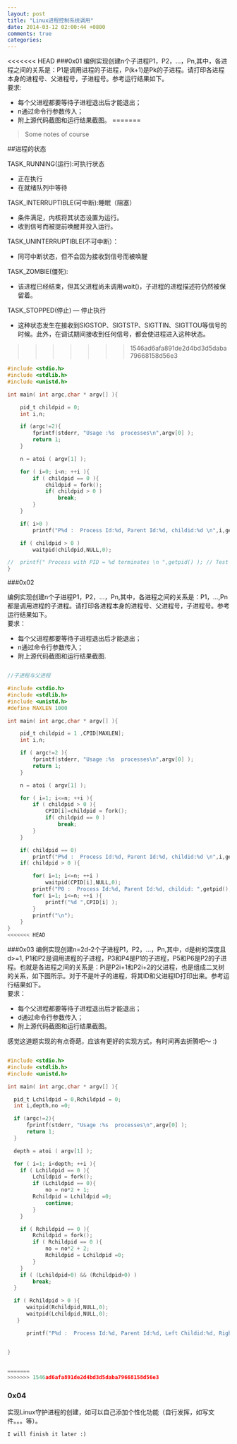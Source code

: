```yaml
---
layout: post
title: "Linux进程控制系统调用"
date: 2014-03-12 02:00:44 +0800
comments: true
categories: 
---
```


<<<<<<< HEAD
###0x01 
编例实现创建n个子进程P1，P2，…，Pn,其中，各进程之间的关系是：P1是调用进程的子进程，P(k+1)是Pk的子进程。请打印各进程本身的进程号、父进程号，子进程号。参考运行结果如下。  
要求:

*	每个父进程都要等待子进程退出后才能退出；
*	n通过命令行参数传入；
*	附上源代码截图和运行结果截图。
=======

>Some notes of course


##进程的状态


TASK_RUNNING(运行):可执行状态 

*   正在执行
*   在就绪队列中等待

TASK_INTERRUPTIBLE(可中断):睡眠（阻塞）

*   条件满足，内核将其状态设置为运行。
*   收到信号而被提前唤醒并投入运行。 

TASK_UNINTERRUPTIBLE(不可中断）：

*   同可中断状态，但不会因为接收到信号而被唤醒

TASK_ZOMBIE(僵死):

*   该进程已经结束，但其父进程尚未调用wait()，子进程的进程描述符仍然被保留着。

TASK_STOPPED(停止) — 停止执行

*   这种状态发生在接收到SIGSTOP、SIGTSTP、SIGTTIN、SIGTTOU等信号的时候。此外，在调试期间接收到任何信号，都会使进程进入这种状态。
>>>>>>> 1546ad6afa891de2d4bd3d5daba79668158d56e3


``` c
#include <stdio.h>
#include <stdlib.h>
#include <unistd.h>

int main( int argc,char * argv[] ){

	pid_t childpid = 0;
	int i,n;

	if (argc!=2){
		fprintf(stderr, "Usage :%s  processes\n",argv[0] );
		return 1;
	}

	n = atoi ( argv[1] );

	for ( i=0; i<n; ++i ){
		if ( childpid == 0 ){
			childpid = fork();
			if( childpid > 0 )
				break;
		}
	}

	if( i>0 )
		printf("P%d :  Process Id:%d, Parent Id:%d, childid:%d \n",i,getpid(),getppid(),childpid );

	if ( childpid > 0 )
		waitpid(childpid,NULL,0);

//	printf(" Process with PID = %d terminates \n ",getpid() ); // Test code
}


```

###0x02

编例实现创建n个子进程P1，P2，…，Pn,其中，各进程之间的关系是：P1，…,Pn都是调用进程的子进程。请打印各进程本身的进程号、父进程号，子进程号。参考运行结果如下。  
要求：

*	每个父进程都要等待子进程退出后才能退出；
*	n通过命令行参数传入；
*	附上源代码截图和运行结果截图.

```c

//子进程与父进程

#include <stdio.h>
#include <stdlib.h>
#include <unistd.h>
#define MAXLEN 1000

int main( int argc,char * argv[] ){

	pid_t childpid = 1 ,CPID[MAXLEN];
	int i,n;

	if ( argc!=2 ){
		fprintf(stderr, "Usage :%s  processes\n",argv[0] );
		return 1;
	}

	n = atoi ( argv[1] );

	for ( i=1; i<=n; ++i ){
		if ( childpid > 0 ){
			CPID[i]=childpid = fork();
			if( childpid == 0 )
				break;
		}
	}

	if( childpid == 0)
		printf("P%d :  Process Id:%d, Parent Id:%d, childid:%d \n",i,getpid(),getppid(),childpid );		
	if( childpid > 0 ){

		for( i=1; i<=n; ++i )
			waitpid(CPID[i],NULL,0);	
		printf("P0 :  Process Id:%d, Parent Id:%d, childid: ",getpid(),getppid());
		for( i=1; i<=n; ++i ){
			printf("%d ",CPID[i] );	
		}
		printf("\n");	
	}
}
<<<<<<< HEAD


```


###0x03
编例实现创建n=2d-2个子进程P1，P2，…，Pn,其中，d是树的深度且d>=1, P1和P2是调用进程的子进程，P3和P4是P1的子进程，P5和P6是P2的子进程。也就是各进程之间的关系是：Pi是P2i+1和P2i+2的父进程，也是组成二叉树的关系，如下图所示。对于不是叶子的进程，将其ID和父进程ID打印出来。参考运行结果如下。   
要求：

*	每个父进程都要等待子进程退出后才能退出；
*	d通过命令行参数传入；
*	附上源代码截图和运行结果截图。


感觉这道题实现的有点奇葩，应该有更好的实现方式，有时间再去折腾吧～ :)


```c

#include <stdio.h>
#include <stdlib.h>
#include <unistd.h>

int main( int argc,char * argv[] ){

  pid_t Lchildpid = 0,Rchildpid = 0;
  int i,depth,no =0;

  if (argc!=2){
      fprintf(stderr, "Usage :%s  processes\n",argv[0] );
      return 1;
  }

  depth = atoi ( argv[1] );

  for ( i=1; i<depth; ++i ){
    if ( Lchildpid == 0 ){
    	Lchildpid = fork();
    	if (Lchildpid == 0){
    		no = no*2 + 1;
		Rchildpid = Lchildpid =0;
    		continue;
    	}
    }

    if ( Rchildpid == 0 ){
    	Rchildpid = fork();
    	if ( Rchildpid == 0 ){
    		no = no*2 + 2;
    		Rchildpid = Lchildpid =0;
    	}
    }
    if ( (Lchildpid>0) && (Rchildpid>0) )
		break;      
  }

  if ( Rchildpid > 0 ){
      waitpid(Rchildpid,NULL,0); 
      waitpid(Lchildpid,NULL,0); 
   }

      printf("P%d :  Process Id:%d, Parent Id:%d, Left Childid:%d, Right Childid:%d \n",no,getpid(),getppid(),Lchildpid, Rchildpid );


}


=======
>>>>>>> 1546ad6afa891de2d4bd3d5daba79668158d56e3
```


### 0x04
实现Linux守护进程的创建，如可以自己添加个性化功能（自行发挥，如写文件。。。等）。


	I will finish it later :)
